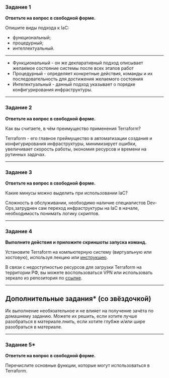 ### Задание 1

**Ответьте на вопрос в свободной форме.**

Опишите виды подхода к IaC:

 * функциональный;
 * процедурный;
 * интеллектуальный.

---

* Функциональный - он же декларативный подход описывает желаемое состояние системы после всех этапов работ
* Процедурный - определяет конкретные действия, команды и их последовательность для достижения желаемого состояния
* Интелектуальный - данный подход указывает о порядке конфигурирования инфраструктуры. 

---

### Задание 2

**Ответьте на вопрос в свободной форме.**

Как вы считаете, в чём преимущество применения Terraform?

Terraform - его главное преймущество в автоматизации создания и конфигурирования инфраструктуры, минимизирует ошибки, увеличивает скорость работы, экономия ресурсов и времени на рутинных задачах. 

---

### Задание 3

**Ответьте на вопрос в свободной форме.**

Какие минусы можно выделить при использовании IaC?

 Сложность в обслуживании, необходимо наличие специалистов Dev-Ops,затруднен сам переход инфраструктуры на IaC в начале, необходимость понимать логику скриптов. 
 
---

### Задание 4

**Выполните действия и приложите скриншоты запуска команд.**

Установите Terraform на компьютерную систему (виртуальную или хостовую), используя лекцию или [инструкцию](https://learn.hashicorp.com/tutorials/terraform/install-cli).    

В связи с недоступностью ресурсов для загрузки Terraform на территории РФ, вы можете  воспользоваться VPN или использовать зеркало из репозитория по [ссылке](https://github.com/netology-code/devops-materials).

---

## Дополнительные задания* (со звёздочкой)

Их выполнение необязательное и не влияет на получение зачёта по домашнему заданию. Можете их решить, если хотите лучше разобраться в материале.лнить, если хотите глубже и/или шире разобраться в материале.

---

### Задание 5*

**Ответьте на вопрос в свободной форме.**

Перечислите основные функции, которые могут использоваться в Terraform. 
